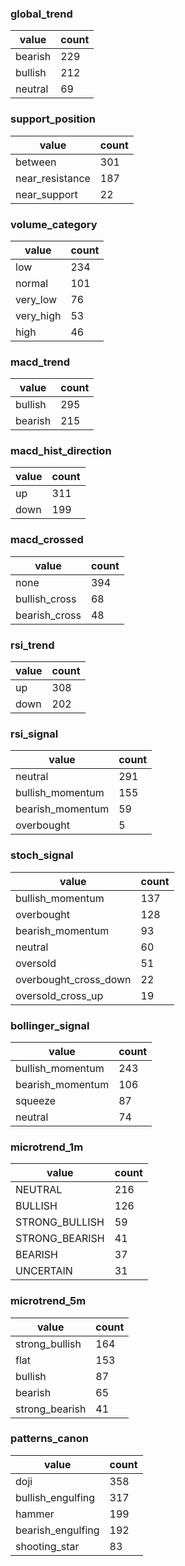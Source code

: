 ### global_trend

| value | count |
|---|---|
| bearish | 229 |
| bullish | 212 |
| neutral | 69 |

### support_position

| value | count |
|---|---|
| between | 301 |
| near_resistance | 187 |
| near_support | 22 |

### volume_category

| value | count |
|---|---|
| low | 234 |
| normal | 101 |
| very_low | 76 |
| very_high | 53 |
| high | 46 |

### macd_trend

| value | count |
|---|---|
| bullish | 295 |
| bearish | 215 |

### macd_hist_direction

| value | count |
|---|---|
| up | 311 |
| down | 199 |

### macd_crossed

| value | count |
|---|---|
| none | 394 |
| bullish_cross | 68 |
| bearish_cross | 48 |

### rsi_trend

| value | count |
|---|---|
| up | 308 |
| down | 202 |

### rsi_signal

| value | count |
|---|---|
| neutral | 291 |
| bullish_momentum | 155 |
| bearish_momentum | 59 |
| overbought | 5 |

### stoch_signal

| value | count |
|---|---|
| bullish_momentum | 137 |
| overbought | 128 |
| bearish_momentum | 93 |
| neutral | 60 |
| oversold | 51 |
| overbought_cross_down | 22 |
| oversold_cross_up | 19 |

### bollinger_signal

| value | count |
|---|---|
| bullish_momentum | 243 |
| bearish_momentum | 106 |
| squeeze | 87 |
| neutral | 74 |

### microtrend_1m

| value | count |
|---|---|
| NEUTRAL | 216 |
| BULLISH | 126 |
| STRONG_BULLISH | 59 |
| STRONG_BEARISH | 41 |
| BEARISH | 37 |
| UNCERTAIN | 31 |

### microtrend_5m

| value | count |
|---|---|
| strong_bullish | 164 |
| flat | 153 |
| bullish | 87 |
| bearish | 65 |
| strong_bearish | 41 |

### patterns_canon

| value | count |
|---|---|
| doji | 358 |
| bullish_engulfing | 317 |
| hammer | 199 |
| bearish_engulfing | 192 |
| shooting_star | 83 |